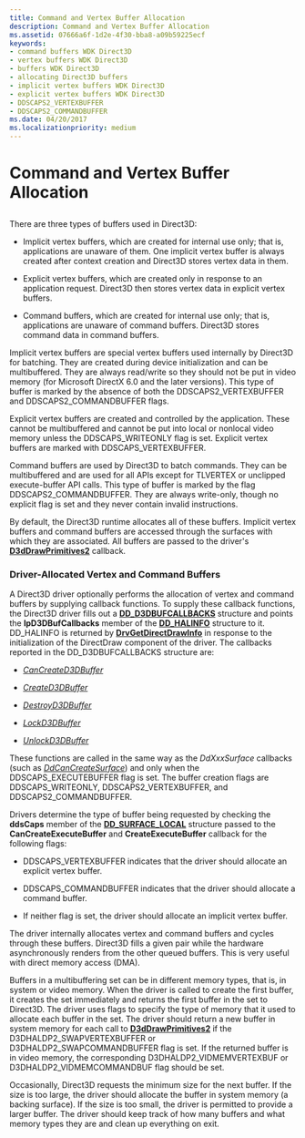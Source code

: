 ```yaml
---
title: Command and Vertex Buffer Allocation
description: Command and Vertex Buffer Allocation
ms.assetid: 07666a6f-1d2e-4f30-bba8-a09b59225ecf
keywords:
- command buffers WDK Direct3D
- vertex buffers WDK Direct3D
- buffers WDK Direct3D
- allocating Direct3D buffers
- implicit vertex buffers WDK Direct3D
- explicit vertex buffers WDK Direct3D
- DDSCAPS2_VERTEXBUFFER
- DDSCAPS2_COMMANDBUFFER
ms.date: 04/20/2017
ms.localizationpriority: medium
---
```


# Command and Vertex Buffer Allocation


## <span id="ddk_command_and_vertex_buffer_allocation_gg"></span><span id="DDK_COMMAND_AND_VERTEX_BUFFER_ALLOCATION_GG"></span>


There are three types of buffers used in Direct3D:

-   Implicit vertex buffers, which are created for internal use only; that is, applications are unaware of them. One implicit vertex buffer is always created after context creation and Direct3D stores vertex data in them.

-   Explicit vertex buffers, which are created only in response to an application request. Direct3D then stores vertex data in explicit vertex buffers.

-   Command buffers, which are created for internal use only; that is, applications are unaware of command buffers. Direct3D stores command data in command buffers.

Implicit vertex buffers are special vertex buffers used internally by Direct3D for batching. They are created during device initialization and can be multibuffered. They are always read/write so they should not be put in video memory (for Microsoft DirectX 6.0 and the later versions). This type of buffer is marked by the absence of both the DDSCAPS2\_VERTEXBUFFER and DDSCAPS2\_COMMANDBUFFER flags.

Explicit vertex buffers are created and controlled by the application. These cannot be multibuffered and cannot be put into local or nonlocal video memory unless the DDSCAPS\_WRITEONLY flag is set. Explicit vertex buffers are marked with DDSCAPS\_VERTEXBUFFER.

Command buffers are used by Direct3D to batch commands. They can be multibuffered and are used for all APIs except for TLVERTEX or unclipped execute-buffer API calls. This type of buffer is marked by the flag DDSCAPS2\_COMMANDBUFFER. They are always write-only, though no explicit flag is set and they never contain invalid instructions.

By default, the Direct3D runtime allocates all of these buffers. Implicit vertex buffers and command buffers are accessed through the surfaces with which they are associated. All buffers are passed to the driver's [**D3dDrawPrimitives2**](/windows-hardware/drivers/ddi/d3dhal/nc-d3dhal-lpd3dhal_drawprimitives2cb) callback.

### <span id="Driver-Allocated_Vertex_and_Command_Buffers"></span><span id="driver-allocated_vertex_and_command_buffers"></span><span id="DRIVER-ALLOCATED_VERTEX_AND_COMMAND_BUFFERS"></span>Driver-Allocated Vertex and Command Buffers

A Direct3D driver optionally performs the allocation of vertex and command buffers by supplying callback functions. To supply these callback functions, the Direct3D driver fills out a [**DD\_D3DBUFCALLBACKS**](/windows/win32/api/ddrawint/ns-ddrawint-dd_d3dbufcallbacks) structure and points the **lpD3DBufCallbacks** member of the [**DD\_HALINFO**](/windows/win32/api/ddrawint/ns-ddrawint-dd_halinfo) structure to it. DD\_HALINFO is returned by [**DrvGetDirectDrawInfo**](/windows/win32/api/winddi/nf-winddi-drvgetdirectdrawinfo) in response to the initialization of the DirectDraw component of the driver. The callbacks reported in the DD\_D3DBUFCALLBACKS structure are:

-   [*CanCreateD3DBuffer*](/windows/win32/api/ddrawint/nc-ddrawint-pdd_cancreatesurface)

-   [*CreateD3DBuffer*](/windows/win32/api/ddrawint/nc-ddrawint-pdd_createsurface)

-   [*DestroyD3DBuffer*](/previous-versions/windows/hardware/drivers/ff552754(v=vs.85))

-   [*LockD3DBuffer*](/previous-versions/windows/hardware/drivers/ff568216(v=vs.85))

-   [*UnlockD3DBuffer*](/previous-versions/windows/hardware/drivers/ff570106(v=vs.85))

These functions are called in the same way as the *DdXxxSurface* callbacks (such as [*DdCanCreateSurface*](/previous-versions/windows/hardware/drivers/ff549213(v=vs.85))) and only when the DDSCAPS\_EXECUTEBUFFER flag is set. The buffer creation flags are DDSCAPS\_WRITEONLY, DDSCAPS2\_VERTEXBUFFER, and DDSCAPS2\_COMMANDBUFFER.

Drivers determine the type of buffer being requested by checking the **ddsCaps** member of the [**DD\_SURFACE\_LOCAL**](/windows/win32/api/ddrawint/ns-ddrawint-dd_surface_local) structure passed to the **CanCreateExecuteBuffer** and **CreateExecuteBuffer** callback for the following flags:

-   DDSCAPS\_VERTEXBUFFER indicates that the driver should allocate an explicit vertex buffer.

-   DDSCAPS\_COMMANDBUFFER indicates that the driver should allocate a command buffer.

-   If neither flag is set, the driver should allocate an implicit vertex buffer.

The driver internally allocates vertex and command buffers and cycles through these buffers. Direct3D fills a given pair while the hardware asynchronously renders from the other queued buffers. This is very useful with direct memory access (DMA).

Buffers in a multibuffering set can be in different memory types, that is, in system or video memory. When the driver is called to create the first buffer, it creates the set immediately and returns the first buffer in the set to Direct3D. The driver uses flags to specify the type of memory that it used to allocate each buffer in the set. The driver should return a new buffer in system memory for each call to [**D3dDrawPrimitives2**](/windows-hardware/drivers/ddi/d3dhal/nc-d3dhal-lpd3dhal_drawprimitives2cb) if the D3DHALDP2\_SWAPVERTEXBUFFER or D3DHALDP2\_SWAPCOMMANDBUFFER flag is set. If the returned buffer is in video memory, the corresponding D3DHALDP2\_VIDMEMVERTEXBUF or D3DHALDP2\_VIDMEMCOMMANDBUF flag should be set.

Occasionally, Direct3D requests the minimum size for the next buffer. If the size is too large, the driver should allocate the buffer in system memory (a backing surface). If the size is too small, the driver is permitted to provide a larger buffer. The driver should keep track of how many buffers and what memory types they are and clean up everything on exit.

 


